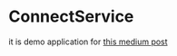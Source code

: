 # ConnectService

it is demo application for [this medium post](https://medium.com/@altuntasfatih42/managing-state-machines-via-oban-jobs-ceab8d38a52)
